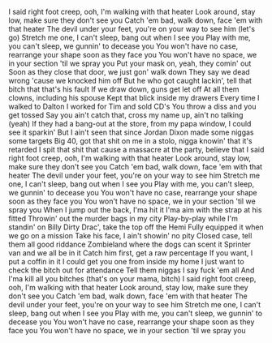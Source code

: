 I said right foot creep, ooh, I'm walking with that heater
Look around, stay low, make sure they don't see you
Catch 'em bad, walk down, face 'em with that heater
The devil under your feet, you're on your way to see him (let's go)
Stretch me one, I can't sleep, bang out when I see you
Play with me, you can't sleep, we gunnin' to decease you
You won't have no case, rearrange your shape soon as they face you
You won't have no space, we in your section 'til we spray you
Put your mask on, yeah, they comin' out
Soon as they close that door, we just gon' walk down
They say we dead wrong 'cause we knocked him off
But he who got caught lackin', tell that bitch that that's his fault
If we draw down, guns get let off
At all them clowns, including his spouse
Kept that blick inside my drawers
Every time I walked to Dalton
I worked for Tim and sold CD's
You throw a diss and you get tossed
Say you ain't catch that, cross my name up, ain't no talking (yeah)
If they had a bang-out at the store, from my papa window, I could see it sparkin'
But I ain't seen that since Jordan Dixon made some niggas some targets
Big 40, got that shit on me in a stolo, nigga knowin' that it's retarded
I spit that shit that cause a massacre at the party, believe that
I said right foot creep, ooh, I'm walking with that heater
Look around, stay low, make sure they don't see you
Catch 'em bad, walk down, face 'em with that heater
The devil under your feet, you're on your way to see him
Stretch me one, I can't sleep, bang out when I see you
Play with me, you can't sleep, we gunnin' to decease you
You won't have no case, rearrange your shape soon as they face you
You won't have no space, we in your section 'til we spray you
When I jump out the back, I'ma hit it
I'ma aim with the strap at his fitted
Throwin' out the murder bags in my city
Play-by-play while I'm standin' on Billy
Dirty Drac', take the top off the Hemi
Fully equipped it when we go on a mission
Take his face, I ain't showin' no pity
Closed case, tell them all good riddance
Zombieland where the dogs can scent it
Sprinter van and we all be in it
Catch him first, get a raw percentage
If you want, I put a coffin in it
I could get you one from inside my home
I just want to check the bitch out for attendance
Tell them niggas I say fuck 'em all
And I'ma kill all you bitches (that's on your mama, bitch)
I said right foot creep, ooh, I'm walking with that heater
Look around, stay low, make sure they don't see you
Catch 'em bad, walk down, face 'em with that heater
The devil under your feet, you're on your way to see him
Stretch me one, I can't sleep, bang out when I see you
Play with me, you can't sleep, we gunnin' to decease you
You won't have no case, rearrange your shape soon as they face you
You won't have no space, we in your section 'til we spray you
